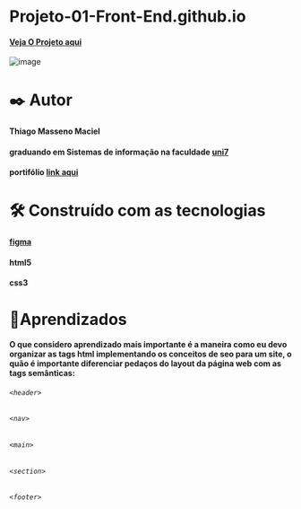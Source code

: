 # Projeto-01-Front-End.github.io
#### [Veja O Projeto aqui](https://thiagomassenomaciel.github.io/Projetos-front-end.github.io/)
![image](https://github.com/user-attachments/assets/e64b1079-f695-4beb-98b8-0c1270c677a7)

# ✒️ Autor 
#### Thiago Masseno Maciel
#### graduando em Sistemas de informação na faculdade [uni7](https://www.uni7.edu.br/)
#### portifólio [link aqui](https://portifolio-iota-two-78.vercel.app/)

# 🛠️ Construído com as tecnologias
#### [figma](https://www.figma.com/design/5KyUg6ICzJUP6mXK9cAdGc/Explorer---Projeto-01-(Copy)?t=fcnGNXHW9obWNAwp-1)
#### html5
#### css3

# 📌Aprendizados 
#### O que considero aprendizado mais importante é a maneira como eu devo organizar as tags html implementando os conceitos de seo para um site, o quão é importante diferenciar pedaços do layout da página web com as tags semânticas:
###### `<header>`
###### `<nav>`
###### `<main>` 
###### `<section>`
###### `<footer>`


